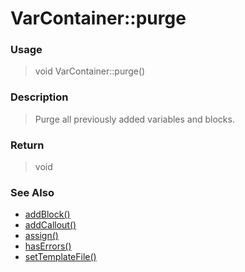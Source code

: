 
# VarContainer::purge 

### Usage

> void VarContainer::purge()

### Description

> Purge all previously added variables and blocks.



### Return
> void 
### See Also

* [addBlock()](addblock.md)
* [addCallout()](addcallout.md)
* [assign()](assign.md)
* [hasErrors()](haserrors.md)
* [setTemplateFile()](settemplatefile.md)


